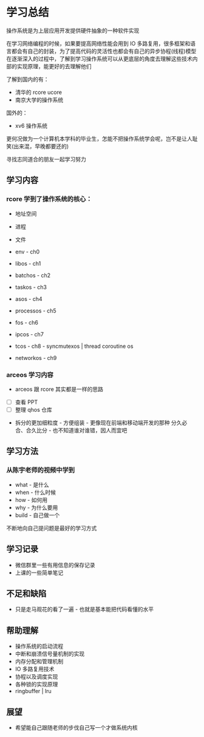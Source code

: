 # 学习总结

操作系统是为上层应用开发提供硬件抽象的一种软件实现

在学习网络编程的时候，如果要提高网络性能会用到 IO 多路复用，很多框架和语言都会有自己的封装，为了提高代码的灵活性也都会有自己的异步协程(线程)模型
在逐渐深入的过程中，了解到学习操作系统可以从更底层的角度去理解这些技术内部的实现原理，能更好的去理解他们

了解到国内的有：

- 清华的 rcore ucore
- 南京大学的操作系统

国外的：

- xv6 操作系统

更何况做为一个计算机本学科的毕业生，怎能不把操作系统学会呢，岂不是让人耻笑(出来混，早晚都要还的)

寻找志同道合的朋友一起学习努力

## 学习内容

### rcore 学到了操作系统的核心：

- 地址空间
- 进程
- 文件

- env - ch0
- libos - ch1
- batchos - ch2
- taskos - ch3 
- asos - ch4
- processos - ch5
- fos - ch6
- ipcos - ch7
- tcos - ch8 - syncmutexos | thread coroutine os
- networkos - ch9

### arceos 学习内容

- arceos 跟 rcore 其实都是一样的思路
- [ ] 查看 PPT
- [ ] 整理 qhos 仓库
- 拆分的更加细粒度 - 方便组装 - 更像现在前端和移动端开发的那种 分久必合、合久比分 - 也不知道谁对谁错，因人而宜吧

## 学习方法

### 从陈宇老师的视频中学到

- what - 是什么
- when - 什么时候
- how - 如何用
- why - 为什么要用
- build - 自己做一个

不断地向自己提问题是最好的学习方式

## 学习记录

- 微信群里一些有用信息的保存记录
- 上课的一些简单笔记

## 不足和缺陷

- 只是走马观花的看了一遍 - 也就是基本能把代码看懂的水平

## 帮助理解

- 操作系统的启动流程
- 中断和崩溃信号量机制的实现
- 内存分配和管理机制
- IO 多路复用技术
- 协程以及调度实现
- 各种锁的实现原理
- ringbuffer | lru

## 展望

- 希望能自己跟随老师的步伐自己写一个才做系统内核